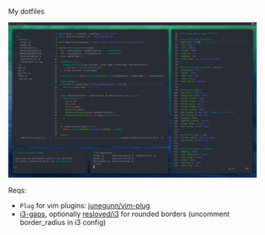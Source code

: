 My dotfiles

![screenshot](img/scrot.png)

Reqs:
 - `Plug` for vim plugins: [junegunn/vim-plug](https://github.com/junegunn/vim-plug)
 - [i3-gaps](https://github.com/Airblader/i3), optionally [resloved/i3](https://github.com/resoved/i3) for rounded borders (uncomment border_radius in i3 config)
